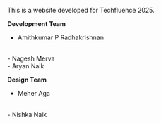 This is a website developed for Techfluence 2025.
<br/>

<b>Development Team</b> 
<br/>
- Amithkumar P Radhakrishnan
<br/>
- Nagesh Merva
<br/>
- Aryan Naik
<br/>

<b>Design Team</b> 
<br/>
- Meher Aga
<br/>
- Nishka Naik
